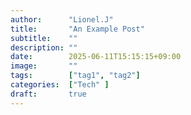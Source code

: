```yaml
---
author:      "Lionel.J"
title:       "An Example Post"
subtitle:    ""
description: ""
date:        2025-06-11T15:15:15+09:00
image:       ""
tags:        ["tag1", "tag2"]
categories:  ["Tech" ]
draft:       true
---
```

